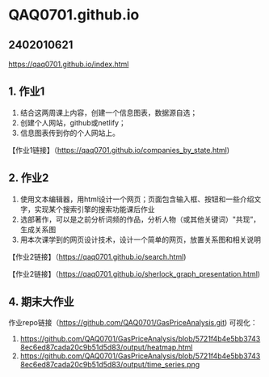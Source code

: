 # QAQ0701.github.io
## 2402010621 

https://qaq0701.github.io/index.html
## 1. 作业1
1. 结合这两周课上内容，创建一个信息图表，数据源自选；
2.  创建个人网站，github或netlify；
3.   信息图表传到你的个人网站上。

【作业1链接】（https://qaq0701.github.io/companies_by_state.html)

## 2. 作业2
1. 使用文本编辑器，用html设计一个网页；页面包含输入框、按钮和一些介绍文字，实现某个搜索引擎的搜索功能课后作业
2. 选部著作，可以是之前分析词频的作品，分析人物（或其他关键词）"共现”，生成关系图
3. 用本次课学到的网页设计技术，设计一个简单的网页，放置关系图和相关说明

【作业2链接】（https://qaq0701.github.io/search.html)

【作业2链接】（https://qaq0701.github.io/sherlock_graph_presentation.html)

## 4. 期末大作业
作业repo链接（https://github.com/QAQ0701/GasPriceAnalysis.git)
可视化：

1. https://github.com/QAQ0701/GasPriceAnalysis/blob/5721f4b4e5bb37438ec6ed87cada20c9b51d5d83/output/heatmap.html
2. https://github.com/QAQ0701/GasPriceAnalysis/blob/5721f4b4e5bb37438ec6ed87cada20c9b51d5d83/output/time_series.png

